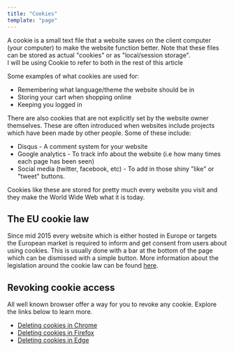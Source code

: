 ```yaml
---
title: "Cookies"
template: "page"
---
```


A cookie is a small text file that a website saves on the client
computer (your computer) to make the website function better.
Note that these files can be stored as actual "cookies" or as "local/session storage".<br />
I will be using Cookie to refer to both in the rest of this article

Some examples of what cookies are used for:

- Remembering what language/theme the website should be in
- Storing your cart when shopping online
- Keeping you logged in

There are also cookies that are not explicitly set by the website
owner themselves. These are often introduced when websites include
projects which have been made by other people. Some of these
include:

- Disqus - A comment system for your website
- Google analytics - To track info about the website (i.e how many times each page has been seen)
- Social media (twitter, facebook, etc) - To add in those shiny "like" or "tweet" buttons.

Cookies like these are stored for pretty much every website you
visit and they make the World Wide Web what it is today.

## The EU cookie law

Since mid 2015 every website which is either hosted in Europe or
targets the European market is required to inform and get consent from
users about using cookies. This is usually done with a bar at the
bottom of the page which can be dismissed with a simple button. More
information about the legislation around the cookie law can be found
[here](https://wikis.ec.europa.eu/display/WEBGUIDE/04.+Cookies+and+similar+technologies).

## Revoking cookie access

All well known browser offer a way for you to revoke any cookie. Explore the links below to learn more.

- [Deleting cookies in Chrome](https://support.google.com/chrome/answer/95647?co=GENIE.Platform%3DDesktop&hl=en)
- [Deleting cookies in Firefox](https://support.mozilla.org/en-US/kb/delete-cookies-remove-info-websites-stored)
- [Deleting cookies in Edge](https://privacy.microsoft.com/en-us/windows-10-microsoft-edge-and-privacy)
